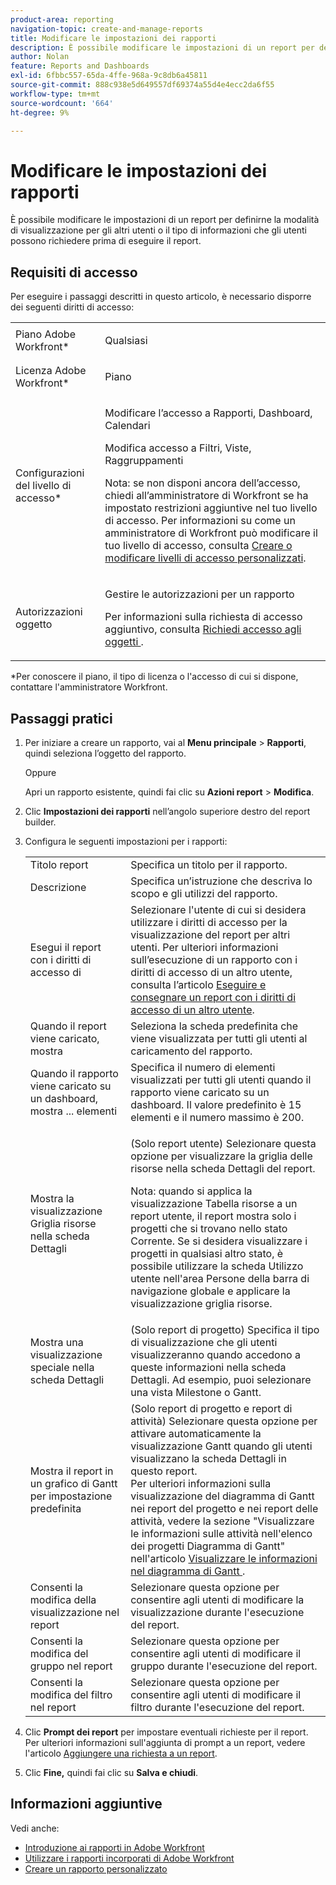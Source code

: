 ```yaml
---
product-area: reporting
navigation-topic: create-and-manage-reports
title: Modificare le impostazioni dei rapporti
description: È possibile modificare le impostazioni di un report per definirne la modalità di visualizzazione per gli altri utenti o il tipo di informazioni che gli utenti possono richiedere prima di eseguire il report.
author: Nolan
feature: Reports and Dashboards
exl-id: 6fbbc557-65da-4ffe-968a-9c8db6a45811
source-git-commit: 888c938e5d649557df69374a55d4e4ecc2da6f55
workflow-type: tm+mt
source-wordcount: '664'
ht-degree: 9%

---
```


# Modificare le impostazioni dei rapporti

È possibile modificare le impostazioni di un report per definirne la modalità di visualizzazione per gli altri utenti o il tipo di informazioni che gli utenti possono richiedere prima di eseguire il report.

## Requisiti di accesso

Per eseguire i passaggi descritti in questo articolo, è necessario disporre dei seguenti diritti di accesso:

<table style="table-layout:auto"> 
 <col> 
 <col> 
 <tbody> 
  <tr> 
   <td role="rowheader">Piano Adobe Workfront*</td> 
   <td> <p>Qualsiasi</p> </td> 
  </tr> 
  <tr> 
   <td role="rowheader">Licenza Adobe Workfront*</td> 
   <td> <p>Piano </p> </td> 
  </tr> 
  <tr> 
   <td role="rowheader">Configurazioni del livello di accesso*</td> 
   <td> <p>Modificare l’accesso a Rapporti, Dashboard, Calendari</p> <p>Modifica accesso a Filtri, Viste, Raggruppamenti</p> <p>Nota: se non disponi ancora dell’accesso, chiedi all’amministratore di Workfront se ha impostato restrizioni aggiuntive nel tuo livello di accesso. Per informazioni su come un amministratore di Workfront può modificare il tuo livello di accesso, consulta <a href="../../../administration-and-setup/add-users/configure-and-grant-access/create-modify-access-levels.md" class="MCXref xref">Creare o modificare livelli di accesso personalizzati</a>.</p> </td> 
  </tr> 
  <tr> 
   <td role="rowheader">Autorizzazioni oggetto</td> 
   <td> <p>Gestire le autorizzazioni per un rapporto</p> <p>Per informazioni sulla richiesta di accesso aggiuntivo, consulta <a href="../../../workfront-basics/grant-and-request-access-to-objects/request-access.md" class="MCXref xref">Richiedi accesso agli oggetti </a>.</p> </td> 
  </tr> 
 </tbody> 
</table>

&#42;Per conoscere il piano, il tipo di licenza o l&#39;accesso di cui si dispone, contattare l&#39;amministratore Workfront.

## Passaggi pratici

1. Per iniziare a creare un rapporto, vai al **Menu principale** > **Rapporti**, quindi seleziona l’oggetto del rapporto.

   Oppure

   Apri un rapporto esistente, quindi fai clic su **Azioni report** > **Modifica**.

1. Clic **Impostazioni dei rapporti** nell’angolo superiore destro del report builder.
1. Configura le seguenti impostazioni per i rapporti:

   <table style="table-layout:auto"> 
    <col> 
    <col> 
    <tbody> 
     <tr> 
      <td role="rowheader">Titolo report</td> 
      <td>Specifica un titolo per il rapporto.</td> 
     </tr> 
     <tr> 
      <td role="rowheader">Descrizione</td> 
      <td>Specifica un’istruzione che descriva lo scopo e gli utilizzi del rapporto.</td> 
     </tr> 
     <tr> 
      <td role="rowheader">Esegui il report con i diritti di accesso di</td> 
      <td>Selezionare l'utente di cui si desidera utilizzare i diritti di accesso per la visualizzazione del report per altri utenti. Per ulteriori informazioni sull’esecuzione di un rapporto con i diritti di accesso di un altro utente, consulta l’articolo <a href="../../../reports-and-dashboards/reports/creating-and-managing-reports/run-deliver-report-access-rights-another-user.md" class="MCXref xref">Eseguire e consegnare un report con i diritti di accesso di un altro utente</a>.</td> 
     </tr> 
     <tr> 
      <td role="rowheader">Quando il report viene caricato, mostra</td> 
      <td>Seleziona la scheda predefinita che viene visualizzata per tutti gli utenti al caricamento del rapporto.</td> 
     </tr> 
     <tr> 
      <td role="rowheader">Quando il rapporto viene caricato su un dashboard, mostra ... elementi</td> 
      <td>Specifica il numero di elementi visualizzati per tutti gli utenti quando il rapporto viene caricato su un dashboard. Il valore predefinito è 15 elementi e il numero massimo è 200.</td> 
     </tr> 
     <tr> 
      <td role="rowheader">Mostra la visualizzazione Griglia risorse nella scheda Dettagli</td> 
      <td> <p>(Solo report utente) Selezionare questa opzione per visualizzare la griglia delle risorse nella scheda Dettagli del report.</p> <p>Nota: quando si applica la visualizzazione Tabella risorse a un report utente, il report mostra solo i progetti che si trovano nello stato Corrente. Se si desidera visualizzare i progetti in qualsiasi altro stato, è possibile utilizzare la scheda Utilizzo utente nell'area Persone della barra di navigazione globale e applicare la visualizzazione griglia risorse. <!--
         <MadCap:conditionalText data-mc-conditions="QuicksilverOrClassic.Draft mode">
          For more information about using the Resource Grid, see the article Overview of the Resource Grid . (drafted because this article is drafted also: Article is in draft Feb 1, 2021)
         </MadCap:conditionalText>
        --></p> </td> 
     </tr> 
     <tr> 
      <td role="rowheader">Mostra una visualizzazione speciale nella scheda Dettagli</td> 
      <td>(Solo report di progetto) Specifica il tipo di visualizzazione che gli utenti visualizzeranno quando accedono a queste informazioni nella scheda Dettagli. Ad esempio, puoi selezionare una vista Milestone o Gantt.</td> 
     </tr> 
     <tr> 
      <td role="rowheader">Mostra il report in un grafico di Gantt per impostazione predefinita</td> 
      <td>(Solo report di progetto e report di attività) Selezionare questa opzione per attivare automaticamente la visualizzazione Gantt quando gli utenti visualizzano la scheda Dettagli in questo report.<br>Per ulteriori informazioni sulla visualizzazione del diagramma di Gantt nei report del progetto e nei report delle attività, vedere la sezione "Visualizzare le informazioni sulle attività nell'elenco dei progetti Diagramma di Gantt" nell'articolo <a href="../../../manage-work/gantt-chart/use-the-gantt-chart/view-info-in-gantt.md" class="MCXref xref">Visualizzare le informazioni nel diagramma di Gantt </a>.</td> 
     </tr> 
     <tr> 
      <td role="rowheader">Consenti la modifica della visualizzazione nel report</td> 
      <td>Selezionare questa opzione per consentire agli utenti di modificare la visualizzazione durante l'esecuzione del report.</td> 
     </tr> 
     <tr> 
      <td role="rowheader">Consenti la modifica del gruppo nel report</td> 
      <td>Selezionare questa opzione per consentire agli utenti di modificare il gruppo durante l'esecuzione del report.</td> 
     </tr> 
     <tr> 
      <td role="rowheader">Consenti la modifica del filtro nel report</td> 
      <td>Selezionare questa opzione per consentire agli utenti di modificare il filtro durante l'esecuzione del report.</td> 
     </tr> 
    </tbody> 
   </table>

1. Clic **Prompt dei report** per impostare eventuali richieste per il report.\
   Per ulteriori informazioni sull&#39;aggiunta di prompt a un report, vedere l&#39;articolo [Aggiungere una richiesta a un report](../../../reports-and-dashboards/reports/creating-and-managing-reports/add-prompt-report.md).

1. Clic **Fine,** quindi fai clic su **Salva e chiudi**.

## Informazioni aggiuntive

Vedi anche:

<!--outdated: * [Basic Report Creation Program for the new Workfront experience](https://one.workfront.com/s/basic-report-creation-program) -->
* [Introduzione ai rapporti in Adobe Workfront](../../../reports-and-dashboards/reports/reporting/get-started-reports-workfront.md)
* [Utilizzare i rapporti incorporati di Adobe Workfront](../../../reports-and-dashboards/reports/using-built-in-reports/use-workfront-built-in-reports.md)
* [Creare un rapporto personalizzato](../../../reports-and-dashboards/reports/creating-and-managing-reports/create-custom-report.md)
